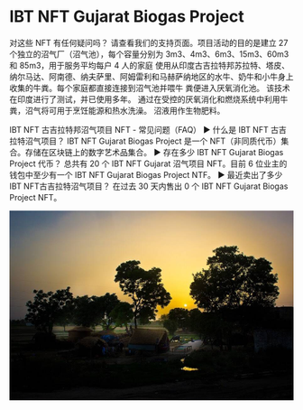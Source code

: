 # IBT NFT Gujarat Biogas Project

对这些 NFT 有任何疑问吗？ 请查看我们的支持页面。项目活动的目的是建立 27 个独立的沼气厂（沼气池），每个容量分别为 3m3、4m3、6m3、15m3、60m3 和 85m3，用于服务平均每户 4 人的家庭 使用从印度古吉拉特邦苏拉特、塔皮、纳尔马达、阿南德、纳夫萨里、阿姆雷利和马赫萨纳地区的水牛、奶牛和小牛身上收集的牛粪。每个家庭都直接连接到沼气池并喂牛 粪便进入厌氧消化池。 该技术在印度进行了测试，并已使用多年。 通过在受控的厌氧消化和燃烧系统中利用牛粪，沼气将可用于烹饪能源和热水洗澡。 沼液用作生物肥料。

IBT NFT 古吉拉特邦沼气项目 NFT - 常见问题（FAQ）
▶ 什么是 IBT NFT 古吉拉特沼气项目？
IBT NFT Gujarat Biogas Project 是一个 NFT（非同质代币）集合。存储在区块链上的数字艺术品集合。
▶ 存在多少 IBT NFT Gujarat Biogas Project 代币？
总共有 20 个 IBT NFT Gujarat 沼气项目 NFT。目前 6 位业主的钱包中至少有一个 IBT NFT Gujarat Biogas Project NTF。
▶ 最近卖出了多少IBT NFT古吉拉特沼气项目？
在过去 30 天内售出 0 个 IBT NFT Gujarat Biogas Project NFT。

![NFT](unnamed.jpg)




